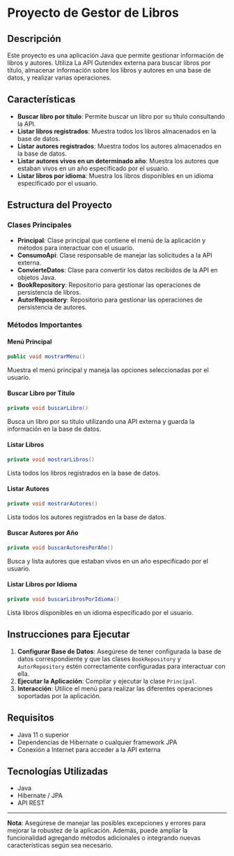 # Proyecto de Gestor de Libros

## Descripción

Este proyecto es una aplicación Java que permite gestionar información de libros y autores. Utiliza La API Gutendex externa para buscar libros por título, almacenar información sobre los libros y autores en una base de datos, y realizar varias operaciones.

## Características

- **Buscar libro por título**: Permite buscar un libro por su título consultando la API.
- **Listar libros registrados**: Muestra todos los libros almacenados en la base de datos.
- **Listar autores registrados**: Muestra todos los autores almacenados en la base de datos.
- **Listar autores vivos en un determinado año**: Muestra los autores que estaban vivos en un año especificado por el usuario.
- **Listar libros por idioma**: Muestra los libros disponibles en un idioma especificado por el usuario.

## Estructura del Proyecto

### Clases Principales

- **Principal**: Clase principal que contiene el menú de la aplicación y métodos para interactuar con el usuario.
- **ConsumoApi**: Clase responsable de manejar las solicitudes a la API externa.
- **ConvierteDatos**: Clase para convertir los datos recibidos de la API en objetos Java.
- **BookRepository**: Repositorio para gestionar las operaciones de persistencia de libros.
- **AutorRepository**: Repositorio para gestionar las operaciones de persistencia de autores.

### Métodos Importantes

#### Menú Principal

```java
public void mostrarMenu()
```

Muestra el menú principal y maneja las opciones seleccionadas por el usuario.

#### Buscar Libro por Título

```java
private void buscarLibro()
```

Busca un libro por su título utilizando una API externa y guarda la información en la base de datos.

#### Listar Libros

```java
private void mostrarLibros()
```

Lista todos los libros registrados en la base de datos.

#### Listar Autores

```java
private void mostrarAutores()
```

Lista todos los autores registrados en la base de datos.

#### Buscar Autores por Año

```java
private void buscarAutoresPorAño()
```

Busca y lista autores que estaban vivos en un año especificado por el usuario.

#### Listar Libros por Idioma

```java
private void buscarLibrosPorIdioma()
```

Lista libros disponibles en un idioma especificado por el usuario.

## Instrucciones para Ejecutar

1. **Configurar Base de Datos**: Asegúrese de tener configurada la base de datos correspondiente y que las clases `BookRepository` y `AutorRepository` estén correctamente configuradas para interactuar con ella.
2. **Ejecutar la Aplicación**: Compilar y ejecutar la clase `Principal`.
3. **Interacción**: Utilice el menú para realizar las diferentes operaciones soportadas por la aplicación.

## Requisitos

- Java 11 o superior
- Dependencias de Hibernate o cualquier framework JPA
- Conexión a Internet para acceder a la API externa

## Tecnologías Utilizadas

- Java
- Hibernate / JPA
- API REST

---

**Nota**: Asegúrese de manejar las posibles excepciones y errores para mejorar la robustez de la aplicación. Además, puede ampliar la funcionalidad agregando métodos adicionales o integrando nuevas características según sea necesario.
